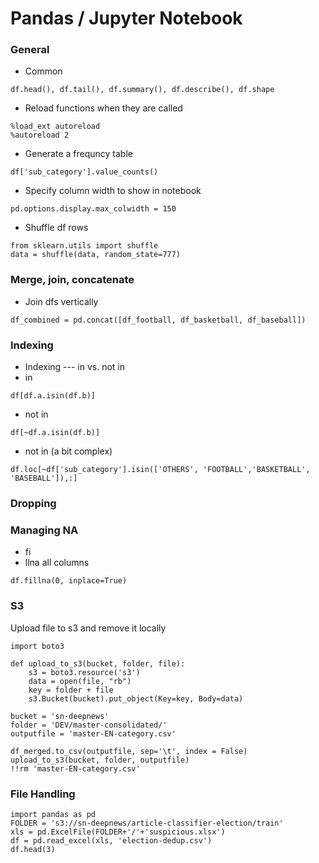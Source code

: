 
# Pandas / Jupyter Notebook

### General

- Common
```
df.head(), df.tail(), df.summary(), df.describe(), df.shape
```

- Reload functions when they are called
```
%load_ext autoreload
%autoreload 2
```

- Generate a frequncy table
```
df['sub_category'].value_counts()
```
- Specify column width to show in notebook
```
pd.options.display.max_colwidth = 150
```
- Shuffle df rows
```
from sklearn.utils import shuffle
data = shuffle(data, random_state=777)
```




### Merge, join, concatenate

- Join dfs vertically
```
df_combined = pd.concat([df_football, df_basketball, df_baseball])
```

### Indexing

- Indexing --- in vs. not in
- in
```
df[df.a.isin(df.b)]
```
- not in
```
df[~df.a.isin(df.b)]
```

- not in (a bit complex)
```
df.loc[~df['sub_category'].isin(['OTHERS', 'FOOTBALL','BASKETBALL', 'BASEBALL']),:]
```
### Dropping 

### 




### Managing NA
- fi
- llna all columns
```
df.fillna(0, inplace=True)
```

### S3
Upload file to s3 and remove it locally

```
import boto3

def upload_to_s3(bucket, folder, file):
    s3 = boto3.resource('s3')
    data = open(file, "rb")
    key = folder + file
    s3.Bucket(bucket).put_object(Key=key, Body=data)

bucket = 'sn-deepnews'
folder = 'DEV/master-consolidated/'
outputfile = 'master-EN-category.csv'

df_merged.to_csv(outputfile, sep='\t', index = False)
upload_to_s3(bucket, folder, outputfile)
!!rm 'master-EN-category.csv'
```

### File Handling

```
import pandas as pd
FOLDER = 's3://sn-deepnews/article-classifier-election/train'
xls = pd.ExcelFile(FOLDER+'/'+'suspicious.xlsx')
df = pd.read_excel(xls, 'election-dedup.csv')
df.head(3)
```
